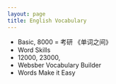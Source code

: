 ```yaml
---
layout: page
title: English Vocabulary
---
```


- Basic, 8000 = 考研 《单词之间》
- Word Skills 
- 12000, 23000, 
- Websber Vocabulary Builder 
- Words Make it Easy 

